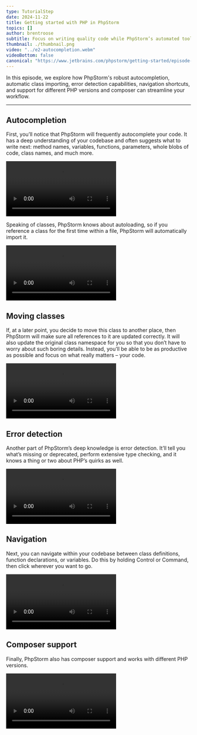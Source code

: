 ```yaml
---
type: TutorialStep
date: 2024-11-22
title: Getting started with PHP in PhpStorm
topics: []
author: brentroose
subtitle: Focus on writing quality code while PhpStorm’s automated tools handle mundane tasks.
thumbnail: ./thumbnail.png
video: "../e2-autocompletion.webm"
videoBottom: false
canonical: "https://www.jetbrains.com/phpstorm/getting-started/episode-2/"
---
```


In this episode, we explore how PhpStorm's robust autocompletion, automatic class importing, error detection capabilities, navigation shortcuts, and support for different PHP versions and composer can streamline your workflow.

---

## Autocompletion

First, you’ll notice that PhpStorm will frequently autocomplete your code. It has a deep understanding of your codebase and often suggests what to write next: method names, variables, functions, parameters, whole blobs of code, class names, and much more.

<video src="../e2-autocompletion.webm" autoplay controls loop>
</video>

Speaking of classes, PhpStorm knows about autoloading, so if you reference a class for the first time within a file, PhpStorm will automatically import it.

<video src="../e2-classes.webm" autoplay controls loop>
</video>

## Moving classes

If, at a later point, you decide to move this class to another place, then PhpStorm will make sure all references to it are updated correctly. It will also update the original class namespace for you so that you don’t have to worry about such boring details. Instead, you’ll be able to be as productive as possible and focus on what really matters – your code.

<video src="../e2-moving-classes.webm" autoplay controls loop>
</video>

## Error detection

Another part of PhpStorm’s deep knowledge is error detection. It’ll tell you what’s missing or deprecated, perform extensive type checking, and it knows a thing or two about PHP’s quirks as well.

<video src="../e2-Error-detection.webm" autoplay controls loop>
</video>

## Navigation

Next, you can navigate within your codebase between class definitions, function declarations, or variables. Do this by holding Control or Command, then click wherever you want to go.

<video src="../e2-Navigation.webm" autoplay controls loop>
</video>

## Composer support

Finally, PhpStorm also has composer support and works with different PHP versions.

<video src="../e2-Composer-support.webm" autoplay controls loop>
</video>
